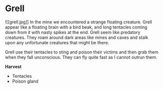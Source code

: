 # Grell
![[grell.jpg]]
In the mine we encountered a strange floating creature. Grell appear like a floating brain with a bird beak, and long tentacles coming down from it with nasty spikes at the end. Grell seem like predatory creatures. They roam around dark areas like mines and caves and stalk upon any unfortunate creatures that might be there.

Grell use their tentacles to sting and poison their victims and then grab them when they fall unconscious. They can fly quite fast as I cannot outrun them.

**Harvest**
- Tentacles
- Poison gland